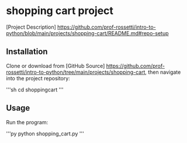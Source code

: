 # shopping cart project

[Project Description]
https://github.com/prof-rossetti/intro-to-python/blob/main/projects/shopping-cart/README.md#repo-setup

## Installation

Clone or download from [GitHub Source] https://github.com/prof-rossetti/intro-to-python/tree/main/projects/shopping-cart, then navigate into the project repository:

'''sh
cd shoppingcart
'''



## Usage

Run the program:

'''py
python shopping_cart.py
'''
